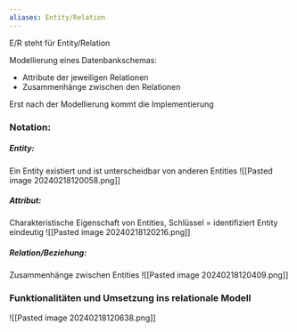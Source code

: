 ```yaml
---
aliases: Entity/Relation
---
```


E/R steht für Entity/Relation 

Modellierung eines Datenbankschemas: 
- Attribute der jeweiligen Relationen 
- Zusammenhänge zwischen den Relationen 

Erst nach der Modellierung kommt die Implementierung

### Notation:
##### Entity:
Ein Entity existiert und ist unterscheidbar von anderen Entities
![[Pasted image 20240218120058.png]]

##### Attribut: 
Charakteristische Eigenschaft von Entities, Schlüssel = identifiziert Entity eindeutig
![[Pasted image 20240218120216.png]]

##### Relation/Beziehung: 
Zusammenhänge zwischen Entities
![[Pasted image 20240218120409.png]]

### Funktionalitäten und Umsetzung ins relationale Modell

![[Pasted image 20240218120638.png]]
